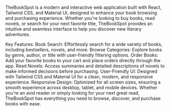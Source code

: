TheBookSpot is a modern and interactive web application built with React, Tailwind CSS, and Material UI, designed to enhance your book browsing and purchasing experience. Whether you're looking to buy books, read novels, or search for your next favorite title, TheBookSpot provides an intuitive and seamless interface to help you discover new literary adventures.

Key Features:
Book Search: Effortlessly search for a wide variety of books, including bestsellers, novels, and more.
Browse Categories: Explore books by genre, author, or title with user-friendly filtering options.
Order Books: Add your favorite books to your cart and place orders directly through the app.
Read Novels: Access summaries and detailed descriptions of novels to make informed decisions before purchasing.
User-Friendly UI: Designed with Tailwind CSS and Material UI for a clean, modern, and responsive experience.
Responsive Design: Optimized for all screen sizes, ensuring a smooth experience across desktop, tablet, and mobile devices.
Whether you're an avid reader or simply looking for your next great read, TheBookSpot has everything you need to browse, discover, and purchase books with ease.
